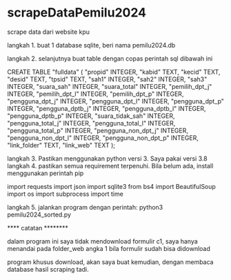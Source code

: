 # scrapeDataPemilu2024
 scrape data dari website kpu
 
 langkah 1. buat 1 database sqlite, beri nama pemilu2024.db
 
 langkah 2. selanjutnya buat table dengan copas perintah sql dibawah ini 
 

 
 CREATE TABLE "fulldata" (
	"propid"	INTEGER,
	"kabid"	TEXT,
	"kecid"	TEXT,
	"desid"	TEXT,
	"tpsid"	TEXT,
	"sah1"	INTEGER,
	"sah2"	INTEGER,
	"sah3"	INTEGER,
	"suara_sah"	INTEGER,
	"suara_total"	INTEGER,
	"pemilih_dpt_j"	INTEGER,
	"pemilih_dpt_l"	INTEGER,
	"pemilih_dpt_p"	INTEGER,
	"pengguna_dpt_j"	INTEGER,
	"pengguna_dpt_l"	INTEGER,
	"pengguna_dpt_p"	INTEGER,
	"pengguna_dptb_j"	INTEGER,
	"pengguna_dptb_l"	INTEGER,
	"pengguna_dptb_p"	INTEGER,
	"suara_tidak_sah"	INTEGER,
	"pengguna_total_j"	INTEGER,
	"pengguna_total_l"	INTEGER,
	"pengguna_total_p"	INTEGER,
	"pengguna_non_dpt_j"	INTEGER,
	"pengguna_non_dpt_l"	INTEGER,
	"pengguna_non_dpt_p"	INTEGER,
	"link_folder"	TEXT,
	"link_web"	TEXT
);

langkah 3. Pastikan menggunakan python versi 3. Saya pakai versi 3.8
langkah 4. pastikan semua requirement terpenuhi. Bila belum ada, install menggunakan perintah pip


import requests
import json
import sqlite3
from bs4 import BeautifulSoup
import os
import subprocess
import time

langkah 5. jalankan program dengan perintah: python3 pemilu2024_sorted.py

**** catatan ********

dalam program ini saya tidak mendownload formulir c1, saya hanya menandai pada folder_web angka 1 bila formulir sudah bisa didownload

program khusus download, akan saya buat kemudian, dengan membaca database hasil scraping tadi.


